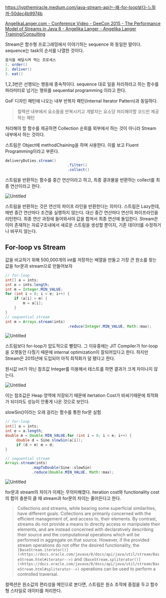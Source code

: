 https://jypthemiracle.medium.com/java-stream-api는-왜-for-loop보다-느릴까-50dec4b9974b

[AngelikaLanger.com - Conference Video - GeeCon 2015 - The Performance Model of Streams in Java 8 - Angelika Langer - Angelika Langer Training/Consulting](http://www.angelikalanger.com/Conferences/Videos/Conference-Video-GeeCon-2015-Performance-Model-of-Streams-in-Java-8-Angelika-Langer.html)

Stream은 함수형 프로그래밍에서 이야기하는 sequence 와 동일한 말이다. sequence는 task의 순서를 나열한 것이다.

```java
음식을 배달시켜 먹는 프로세스
1. order()
2. deliver()
3. eat()
```

1,2,3번은 선행되는 행동에 종속적이다. sequence 대로 일을 처리하라고 하는 함수를 파라미터로 넘기는 행위를 sequential programming 이라고 한다.

GoF 디자인 패턴에 나오는 내부 반복자 패턴(Internal Iterator Pattern)과 동일하다.

> 컬렉션 내부에서 요소들을 반복시키고 개발자는 요소당 처리해야할 코드만 제공하는 패턴

처리해야 할 함수를 제공하면 Collection 순회를 외부에서 하는 것이 아니라 Stream 내부에서 하는 것이다.

스트림은 Object에 methodChaining을 하며 사용한다. 이를 보고 Fluent Programming이라고 부른다.

```java
deliveryDuties.stream()
							.filter()
							.collect()
```

스트림을 반환하는 함수를 중간 연산이라고 하고, 최종 결과물을 반환하는 collect를 최종 연산이라고 한다.

![Untitled](https://s3-us-west-2.amazonaws.com/secure.notion-static.com/c31d4180-17f5-44d1-b314-df7254ad1363/Untitled.png)

스트림을 반환하는 것은 연산의 파이프 라인을 반환한다는 의미다. 스트림은 Lazy한데, 매번 중간 연산마다 조건을 실행하지 않는다. 대신 중간 연산마다 연산의 파이프라인을 리턴한다. 최종 연산 과정에 들어와서야 값을 합쳐서 최종 연산에 돌입한다. Stream은 이미 존재하는 자료구조내에서 새로운 스트림을 생성할 뿐이지, 기존 데이터를 수정하거나 바꾸지 않는다.

## For-loop vs Stream

값을 비교하기 위해 500,000개의 int를 저장하는 배열을 만들고 가장 큰 원소를 찾는 값을 for문과 stream으로 만들어보자

```java
// for-loop
int[] a = ints;
int e = ints.length;
int m = Integer.MIN_VALUE;
for (int i = 0; i < e; i++) {
    if (a[i] > m) {
        m = a[i];
    }
}
// sequential stream
int m = Arrays.stream(ints)
							.reduce(Integer.MIN_VALUE, Math::max);
```

![Untitled](https://s3-us-west-2.amazonaws.com/secure.notion-static.com/93a3f905-f070-43dd-a52f-af11c1f4f535/Untitled.png)

스트림보다 for-loop가 압도적으로 빨랐다. 그 이유중에는 JIT Compiler가 for-loop을 오랫동안 다뤘기 때문에 internal optimization이 잘되어있다고 한다. 하지만 Stream은 2015년에 도입되어 아직 최적화가 덜 됐다고 한다.

원시값 int가 아닌 참조값 Integer를 이용해서 테스트를 하면 결과가 크게 차이나지 않는다.

![Untitled](https://s3-us-west-2.amazonaws.com/secure.notion-static.com/37c772b2-d0e7-4582-b4df-000762505bb7/Untitled.png)

이는 참조값은 Heap 영역에 저장되기 때문에 itertation Cost가 비싸기때문에 최적화가 되더라도 성능이 안좋게 나온 것으로 보인다.

slowSin()이라는 오래 걸리는 함수를 통한 for문 실험

```java
// for-loop
int[] a = ints;
int e = a.length;
double m = Double.MIN_VALUE;for (int i = 0; i < e; i++) {
     double d = Sine.slowSin(a[i]);
     if (d > m) m = d;
}

// sequential stream
Arrays.stream(ints)
			.mapToDouble(Sine::slowSin)
			.reduce(Double.MIN_VALUE, Math::max);
```

![Untitled](https://s3-us-west-2.amazonaws.com/secure.notion-static.com/c49d9793-beb9-4b32-9b53-d66f6a41bcfb/Untitled.png)

for문과 stream의 차이가 이제는 무의미해졌다. iteration cost와 functionality cost의 합이 충분히 클 때 stream과 for문의 차이는 줄어든다고 한다.

> Collections and streams, while bearing some superficial similarities, have different goals. Collections are primarily concerned with the efficient management of, and access to, their elements. By contrast, streams do not provide a means to directly access or manipulate their elements, and are instead concerned with declaratively describing their source and the computational operations which will be performed in aggregate on that source. However, if the provided stream operations do not offer the desired functionality, the `[BaseStream.iterator()](<https://docs.oracle.com/javase/8/docs/api/java/util/stream/BaseStream.html#iterator-->)` and `[BaseStream.spliterator()](<https://docs.oracle.com/javase/8/docs/api/java/util/stream/BaseStream.html#spliterator-->)` operations can be used to perform a controlled traversal.

컬렉션은 원소값의 편리성을 메인으로 본다면, 스트림은 원소 조작에 중점을 두고 함수형 스타일로 데이터를 처리한다.